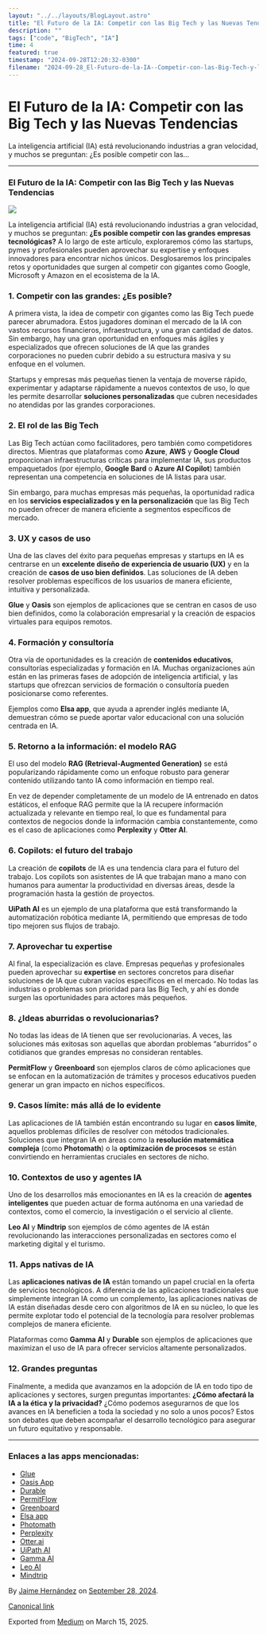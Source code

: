 ```yaml
---
layout: "../../layouts/BlogLayout.astro"
title: "El Futuro de la IA: Competir con las Big Tech y las Nuevas Tendencias"
description: ""
tags: ["code", "BigTech", "IA"]
time: 4
featured: true
timestamp: "2024-09-28T12:20:32-0300"
filename: "2024-09-28_El-Futuro-de-la-IA--Competir-con-las-Big-Tech-y-las-Nuevas-Tendencias-58582a61f1a5"
---
```


El Futuro de la IA: Competir con las Big Tech y las Nuevas Tendencias
=====================================================================

La inteligencia artificial (IA) está revolucionando industrias a gran velocidad, y muchos se preguntan: ¿Es posible competir con las…

* * *

### El Futuro de la IA: Competir con las Big Tech y las Nuevas Tendencias

![](https://cdn-images-1.medium.com/max/800/1*YPnIXCZQI14vFLYm-i9t_A.png)

La inteligencia artificial (IA) está revolucionando industrias a gran velocidad, y muchos se preguntan: **¿Es posible competir con las grandes empresas tecnológicas?** A lo largo de este artículo, exploraremos cómo las startups, pymes y profesionales pueden aprovechar su expertise y enfoques innovadores para encontrar nichos únicos. Desglosaremos los principales retos y oportunidades que surgen al competir con gigantes como Google, Microsoft y Amazon en el ecosistema de la IA.

### 1\. Competir con las grandes: ¿Es posible?

A primera vista, la idea de competir con gigantes como las Big Tech puede parecer abrumadora. Estos jugadores dominan el mercado de la IA con vastos recursos financieros, infraestructura, y una gran cantidad de datos. Sin embargo, hay una gran oportunidad en enfoques más ágiles y especializados que ofrecen soluciones de IA que las grandes corporaciones no pueden cubrir debido a su estructura masiva y su enfoque en el volumen.

Startups y empresas más pequeñas tienen la ventaja de moverse rápido, experimentar y adaptarse rápidamente a nuevos contextos de uso, lo que les permite desarrollar **soluciones personalizadas** que cubren necesidades no atendidas por las grandes corporaciones.

### 2\. El rol de las Big Tech

Las Big Tech actúan como facilitadores, pero también como competidores directos. Mientras que plataformas como **Azure**, **AWS** y **Google Cloud** proporcionan infraestructuras críticas para implementar IA, sus productos empaquetados (por ejemplo, **Google Bard** o **Azure AI Copilot**) también representan una competencia en soluciones de IA listas para usar.

Sin embargo, para muchas empresas más pequeñas, la oportunidad radica en los **servicios especializados y en la personalización** que las Big Tech no pueden ofrecer de manera eficiente a segmentos específicos de mercado.

### 3\. UX y casos de uso

Una de las claves del éxito para pequeñas empresas y startups en IA es centrarse en un **excelente diseño de experiencia de usuario (UX)** y en la creación de **casos de uso bien definidos**. Las soluciones de IA deben resolver problemas específicos de los usuarios de manera eficiente, intuitiva y personalizada.

**Glue** y **Oasis** son ejemplos de aplicaciones que se centran en casos de uso bien definidos, como la colaboración empresarial y la creación de espacios virtuales para equipos remotos.

### 4\. Formación y consultoría

Otra vía de oportunidades es la creación de **contenidos educativos**, consultorías especializadas y formación en IA. Muchas organizaciones aún están en las primeras fases de adopción de inteligencia artificial, y las startups que ofrezcan servicios de formación o consultoría pueden posicionarse como referentes.

Ejemplos como **Elsa app**, que ayuda a aprender inglés mediante IA, demuestran cómo se puede aportar valor educacional con una solución centrada en IA.

### 5\. Retorno a la información: el modelo RAG

El uso del modelo **RAG (Retrieval-Augmented Generation)** se está popularizando rápidamente como un enfoque robusto para generar contenido utilizando tanto IA como información en tiempo real.

En vez de depender completamente de un modelo de IA entrenado en datos estáticos, el enfoque RAG permite que la IA recupere información actualizada y relevante en tiempo real, lo que es fundamental para contextos de negocios donde la información cambia constantemente, como es el caso de aplicaciones como **Perplexity** y **Otter AI**.

### 6\. Copilots: el futuro del trabajo

La creación de **copilots** de IA es una tendencia clara para el futuro del trabajo. Los copilots son asistentes de IA que trabajan mano a mano con humanos para aumentar la productividad en diversas áreas, desde la programación hasta la gestión de proyectos.

**UiPath AI** es un ejemplo de una plataforma que está transformando la automatización robótica mediante IA, permitiendo que empresas de todo tipo mejoren sus flujos de trabajo.

### 7\. Aprovechar tu expertise

Al final, la especialización es clave. Empresas pequeñas y profesionales pueden aprovechar su **expertise** en sectores concretos para diseñar soluciones de IA que cubran vacíos específicos en el mercado. No todas las industrias o problemas son prioridad para las Big Tech, y ahí es donde surgen las oportunidades para actores más pequeños.

### 8\. ¿Ideas aburridas o revolucionarias?

No todas las ideas de IA tienen que ser revolucionarias. A veces, las soluciones más exitosas son aquellas que abordan problemas “aburridos” o cotidianos que grandes empresas no consideran rentables.

**PermitFlow** y **Greenboard** son ejemplos claros de cómo aplicaciones que se enfocan en la automatización de trámites y procesos educativos pueden generar un gran impacto en nichos específicos.

### 9\. Casos límite: más allá de lo evidente

Las aplicaciones de IA también están encontrando su lugar en **casos límite**, aquellos problemas difíciles de resolver con métodos tradicionales. Soluciones que integran IA en áreas como la **resolución matemática compleja** (como **Photomath**) o la **optimización de procesos** se están convirtiendo en herramientas cruciales en sectores de nicho.

### 10\. Contextos de uso y agentes IA

Uno de los desarrollos más emocionantes en IA es la creación de **agentes inteligentes** que pueden actuar de forma autónoma en una variedad de contextos, como el comercio, la investigación o el servicio al cliente.

**Leo AI** y **Mindtrip** son ejemplos de cómo agentes de IA están revolucionando las interacciones personalizadas en sectores como el marketing digital y el turismo.

### 11\. Apps nativas de IA

Las **aplicaciones nativas de IA** están tomando un papel crucial en la oferta de servicios tecnológicos. A diferencia de las aplicaciones tradicionales que simplemente integran IA como un complemento, las aplicaciones nativas de IA están diseñadas desde cero con algoritmos de IA en su núcleo, lo que les permite explotar todo el potencial de la tecnología para resolver problemas complejos de manera eficiente.

Plataformas como **Gamma AI** y **Durable** son ejemplos de aplicaciones que maximizan el uso de IA para ofrecer servicios altamente personalizados.

### 12\. Grandes preguntas

Finalmente, a medida que avanzamos en la adopción de IA en todo tipo de aplicaciones y sectores, surgen preguntas importantes: **¿Cómo afectará la IA a la ética y la privacidad?** ¿Cómo podemos asegurarnos de que los avances en IA beneficien a toda la sociedad y no solo a unos pocos? Estos son debates que deben acompañar el desarrollo tecnológico para asegurar un futuro equitativo y responsable.

* * *

### Enlaces a las apps mencionadas:

*   [Glue](https://gluegroups.com)
*   [Oasis App](https://www.theoasis.com)
*   [Durable](https://durable.co)
*   [PermitFlow](https://www.permitflow.com/customer)
*   [Greenboard](https://greenboard.com/solutions)
*   [Elsa app](https://elsaspeak.com/en/)
*   [Photomath](https://photomath.com)
*   [Perplexity](https://www.perplexity.ai)
*   [Otter.ai](https://otter.ai)
*   [UiPath AI](https://www.uipath.com)
*   [Gamma AI](https://gamma.app)
*   [Leo AI](https://www.getleo.ai)
*   [Mindtrip](https://mindtrip.ai)

By [Jaime Hernández](https://medium.com/@devjaime) on [September 28, 2024](https://medium.com/p/58582a61f1a5).

[Canonical link](https://medium.com/@devjaime/el-futuro-de-la-ia-competir-con-las-big-tech-y-las-nuevas-tendencias-58582a61f1a5)

Exported from [Medium](https://medium.com) on March 15, 2025.